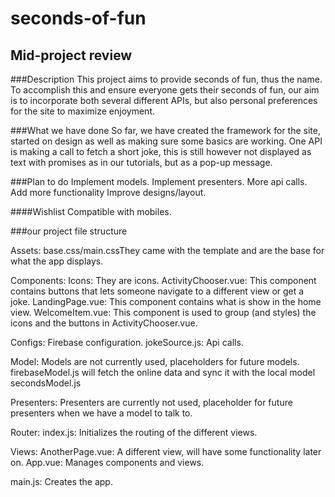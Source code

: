 # seconds-of-fun

## Mid-project review

###Description
This project aims to provide seconds of fun, thus the name. To accomplish this and ensure everyone gets their seconds of fun, our aim is to incorporate both several different APIs, but also personal preferences for the site to maximize enjoyment.

###What we have done
So far, we have created the framework for the site, started on design as well as making sure some basics are working. One API is making a call to fetch a short joke, this is still however not displayed as text with promises as in our tutorials, but as a pop-up message. 

###Plan to do
Implement models.
Implement presenters. 
More api calls.
Add more functionality 
Improve designs/layout.

####Wishlist
Compatible with mobiles.

###our project file structure

Assets:
   base.css/main.cssThey came with the template and are the base for what the app displays.

Components:
Icons: They are icons.
ActivityChooser.vue: This component contains buttons that lets someone navigate to a different view or get a joke. 
LandingPage.vue: This component contains what is show in the home view.
WelcomeItem.vue: This component is used to group (and styles) the icons and the buttons in ActivityChooser.vue.

Configs:
Firebase configuration.
jokeSource.js: Api calls.

Model:
Models are not currently used, placeholders for future models. 
firebaseModel.js will fetch the online data and sync it with the local model secondsModel.js

Presenters:
Presenters are currently not used, placeholder for future presenters when we have a model to talk to.

Router:
index.js: Initializes the routing of the different views. 

Views:
AnotherPage.vue: A different view, will have some functionality later on.
App.vue: Manages components and views. 

main.js: Creates the app.
